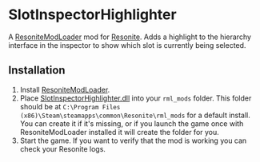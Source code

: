 # SlotInspectorHighlighter

A [ResoniteModLoader](https://github.com/resonite-modding-group/ResoniteModLoader/) mod for [Resonite](https://resonite.com/). Adds a highlight to the hierarchy interface in the inspector to show which slot is currently being selected.

## Installation
1. Install [ResoniteModLoader](https://github.com/resonite-modding-group/ResoniteModLoader/).
1. Place [SlotInspectorHighlighter.dll](https://github.com/badhaloninja/ResoniteModSettings/releases/latest/download/ResoniteModSettings.dll) into your `rml_mods` folder. This folder should be at `C:\Program Files (x86)\Steam\steamapps\common\Resonite\rml_mods` for a default install. You can create it if it's missing, or if you launch the game once with ResoniteModLoader installed it will create the folder for you.
1. Start the game. If you want to verify that the mod is working you can check your Resonite logs.